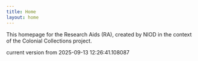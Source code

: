 ```yaml
---
title: Home
layout: home
---
```


This homepage for the Research Aids (RA), created by NIOD in the context of the Colonial Collections project. 


current version from 2025-09-13 12:26:41.108087